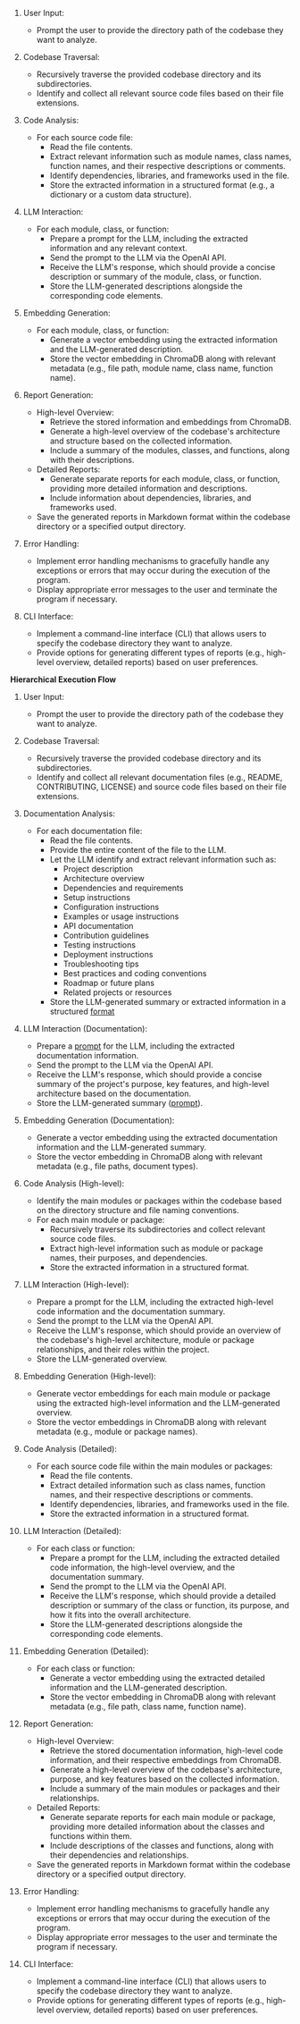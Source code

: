 1. User Input:
   - Prompt the user to provide the directory path of the codebase they want to analyze.

2. Codebase Traversal:
   - Recursively traverse the provided codebase directory and its subdirectories.
   - Identify and collect all relevant source code files based on their file extensions.

3. Code Analysis:
   - For each source code file:
     - Read the file contents.
     - Extract relevant information such as module names, class names, function names, and their respective descriptions or comments.
     - Identify dependencies, libraries, and frameworks used in the file.
     - Store the extracted information in a structured format (e.g., a dictionary or a custom data structure).

4. LLM Interaction:
   - For each module, class, or function:
     - Prepare a prompt for the LLM, including the extracted information and any relevant context.
     - Send the prompt to the LLM via the OpenAI API.
     - Receive the LLM's response, which should provide a concise description or summary of the module, class, or function.
     - Store the LLM-generated descriptions alongside the corresponding code elements.

5. Embedding Generation:
   - For each module, class, or function:
     - Generate a vector embedding using the extracted information and the LLM-generated description.
     - Store the vector embedding in ChromaDB along with relevant metadata (e.g., file path, module name, class name, function name).

6. Report Generation:
   - High-level Overview:
     - Retrieve the stored information and embeddings from ChromaDB.
     - Generate a high-level overview of the codebase's architecture and structure based on the collected information.
     - Include a summary of the modules, classes, and functions, along with their descriptions.
   - Detailed Reports:
     - Generate separate reports for each module, class, or function, providing more detailed information and descriptions.
     - Include information about dependencies, libraries, and frameworks used.
   - Save the generated reports in Markdown format within the codebase directory or a specified output directory.

7. Error Handling:
   - Implement error handling mechanisms to gracefully handle any exceptions or errors that may occur during the execution of the program.
   - Display appropriate error messages to the user and terminate the program if necessary.

8. CLI Interface:
   - Implement a command-line interface (CLI) that allows users to specify the codebase directory they want to analyze.
   - Provide options for generating different types of reports (e.g., high-level overview, detailed reports) based on user preferences.


**Hierarchical Execution Flow**

1. User Input:
   - Prompt the user to provide the directory path of the codebase they want to analyze.

2. Codebase Traversal:
   - Recursively traverse the provided codebase directory and its subdirectories.
   - Identify and collect all relevant documentation files (e.g., README, CONTRIBUTING, LICENSE) and source code files based on their file extensions.

3. Documentation Analysis:
   - For each documentation file:
     - Read the file contents.
     - Provide the entire content of the file to the LLM.
     - Let the LLM identify and extract relevant information such as:
       - Project description
       - Architecture overview
       - Dependencies and requirements
       - Setup instructions
       - Configuration instructions
       - Examples or usage instructions
       - API documentation
       - Contribution guidelines
       - Testing instructions
       - Deployment instructions
       - Troubleshooting tips
       - Best practices and coding conventions
       - Roadmap or future plans
       - Related projects or resources
     - Store the LLM-generated summary or extracted information in a structured [format](StructuredInformationFormat.md)

4. LLM Interaction (Documentation):
   - Prepare a [prompt](Prompts.md) for the LLM, including the extracted documentation information.
   - Send the prompt to the LLM via the OpenAI API.
   - Receive the LLM's response, which should provide a concise summary of the project's purpose, key features, and high-level architecture based on the documentation.
   - Store the LLM-generated summary ([prompt](Prompts.md)).

5. Embedding Generation (Documentation):
   - Generate a vector embedding using the extracted documentation information and the LLM-generated summary.
   - Store the vector embedding in ChromaDB along with relevant metadata (e.g., file paths, document types).

6. Code Analysis (High-level):
   - Identify the main modules or packages within the codebase based on the directory structure and file naming conventions.
   - For each main module or package:
     - Recursively traverse its subdirectories and collect relevant source code files.
     - Extract high-level information such as module or package names, their purposes, and dependencies.
     - Store the extracted information in a structured format.

7. LLM Interaction (High-level):
   - Prepare a prompt for the LLM, including the extracted high-level code information and the documentation summary.
   - Send the prompt to the LLM via the OpenAI API.
   - Receive the LLM's response, which should provide an overview of the codebase's high-level architecture, module or package relationships, and their roles within the project.
   - Store the LLM-generated overview.

8. Embedding Generation (High-level):
   - Generate vector embeddings for each main module or package using the extracted high-level information and the LLM-generated overview.
   - Store the vector embeddings in ChromaDB along with relevant metadata (e.g., module or package names).

9. Code Analysis (Detailed):
   - For each source code file within the main modules or packages:
     - Read the file contents.
     - Extract detailed information such as class names, function names, and their respective descriptions or comments.
     - Identify dependencies, libraries, and frameworks used in the file.
     - Store the extracted information in a structured format.

10. LLM Interaction (Detailed):
    - For each class or function:
      - Prepare a prompt for the LLM, including the extracted detailed code information, the high-level overview, and the documentation summary.
      - Send the prompt to the LLM via the OpenAI API.
      - Receive the LLM's response, which should provide a detailed description or summary of the class or function, its purpose, and how it fits into the overall architecture.
      - Store the LLM-generated descriptions alongside the corresponding code elements.

11. Embedding Generation (Detailed):
    - For each class or function:
      - Generate a vector embedding using the extracted detailed information and the LLM-generated description.
      - Store the vector embedding in ChromaDB along with relevant metadata (e.g., file path, class name, function name).

12. Report Generation:
    - High-level Overview:
      - Retrieve the stored documentation information, high-level code information, and their respective embeddings from ChromaDB.
      - Generate a high-level overview of the codebase's architecture, purpose, and key features based on the collected information.
      - Include a summary of the main modules or packages and their relationships.
    - Detailed Reports:
      - Generate separate reports for each main module or package, providing more detailed information about the classes and functions within them.
      - Include descriptions of the classes and functions, along with their dependencies and relationships.
    - Save the generated reports in Markdown format within the codebase directory or a specified output directory.

13. Error Handling:
    - Implement error handling mechanisms to gracefully handle any exceptions or errors that may occur during the execution of the program.
    - Display appropriate error messages to the user and terminate the program if necessary.

14. CLI Interface:
    - Implement a command-line interface (CLI) that allows users to specify the codebase directory they want to analyze.
    - Provide options for generating different types of reports (e.g., high-level overview, detailed reports) based on user preferences.
